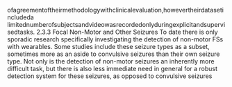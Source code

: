 ofagreementoftheirmethodologywithclinicalevaluation,howevertheirdatasetincludeda
limitednumberofsubjectsandvideowasrecordedonlyduringexplicitandsupervisedtasks.
2.3.3 Focal Non-Motor and Other Seizures
To date there is only sporadic research specifically investigating the detection of non-motor
FSs with wearables. Some studies include these seizure types as a subset, sometimes more
as an aside to convulsive seizures than their own seizure type. Not only is the detection of
non-motor seizures an inherently more difficult task, but there is also less immediate need
in general for a robust detection system for these seizures, as opposed to convulsive seizures